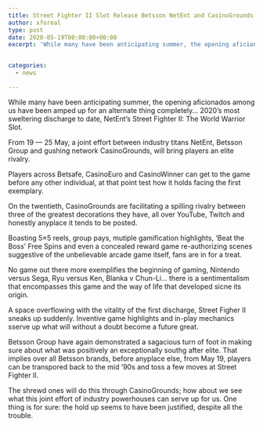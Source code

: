 ```yaml
---
title: Street Fighter II Slot Release Betsson NetEnt and CasinoGrounds team up to convey most sultry arrival of 2020
author: xforeal 
type: post
date: 2020-05-19T00:00:00+00:00
excerpt: 'While many have been anticipating summer, the opening aficionados among us have been amped up for an alternate thing entirely '


categories:
  - news

---
```

While many have been anticipating summer, the opening aficionados among us have been amped up for an alternate thing completely&#8230; 2020&#8217;s most sweltering discharge to date, NetEnt&#8217;s Street Fighter II: The World Warrior Slot. 

From 19 &#8212; 25 May, a joint effort between industry titans NetEnt, Betsson Group and gushing network CasinoGrounds, will bring players an elite rivalry. 

Players across Betsafe, CasinoEuro and CasinoWinner can get to the game before any other individual, at that point test how it holds facing the first exemplary. 

On the twentieth, CasinoGrounds are facilitating a spilling rivalry between three of the greatest decorations they have, all over YouTube, Twitch and honestly anyplace it tends to be posted. 

Boasting 5&#215;5 reels, group pays, mutiple gamification highlights, &#8216;Beat the Boss&#8217; Free Spins and even a concealed reward game re-authorizing scenes suggestive of the unbelievable arcade game itself, fans are in for a treat. 

No game out there more exemplifies the beginning of gaming, Nintendo versus Sega, Ryu versus Ken, Blanka v Chun-Li&#8230; there is a sentimentalism that encompasses this game and the way of life that developed sicne its origin. 

A space overflowing with the vitality of the first discharge, Street Figher II sneaks up suddenly. Inventive game highlights and in-play mechanics sserve up what will without a doubt become a future great. 

Betsson Group have again demonstrated a sagacious turn of foot in making sure about what was positively an exceptionally southg after elite. That implies over all Betsson brands, before anyplace else, from May 19, players can be transpored back to the mid &#8217;90s and toss a few moves at Street Fighter II. 

The shrewd ones will do this through CasinoGrounds; how about we see what this joint effort of industry powerhouses can serve up for us. One thing is for sure: the hold up seems to have been justified, despite all the trouble.